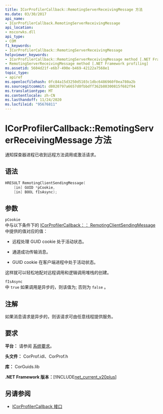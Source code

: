 ```yaml
---
title: ICorProfilerCallback::RemotingServerReceivingMessage 方法
ms.date: 03/30/2017
api_name:
- ICorProfilerCallback.RemotingServerReceivingMessage
api_location:
- mscorwks.dll
api_type:
- COM
f1_keywords:
- ICorProfilerCallback::RemotingServerReceivingMessage
helpviewer_keywords:
- ICorProfilerCallback::RemotingServerReceivingMessage method [.NET Framework profiling]
- RemotingServerReceivingMessage method [.NET Framework profiling]
ms.assetid: 5604d21f-e6b7-490e-b469-42122a7568e1
topic_type:
- apiref
ms.openlocfilehash: 0fc84a15d3250d5103c1dbc6486960f0ea780a2b
ms.sourcegitcommit: d8020797a6657d0fbbdff362b80300815f682f94
ms.translationtype: MT
ms.contentlocale: zh-CN
ms.lasthandoff: 11/24/2020
ms.locfileid: "95676811"
---
```

# <a name="icorprofilercallbackremotingserverreceivingmessage-method"></a>ICorProfilerCallback::RemotingServerReceivingMessage 方法

通知探查器进程已收到远程方法调用或激活请求。  
  
## <a name="syntax"></a>语法  
  
```cpp  
HRESULT RemotingClientSendingMessage(  
    [in] GUID *pCookie,  
    [in] BOOL fIsAsync);  
```  
  
## <a name="parameters"></a>参数  

 `pCookie`  
 中与以下条件下的 [ICorProfilerCallback：： RemotingClientSendingMessage](icorprofilercallback-remotingclientsendingmessage-method.md) 中提供的值对应的值：  
  
- 远程处理 GUID cookie 处于活动状态。  
  
- 通道成功传输消息。  
  
- GUID cookie 在客户端进程中处于活动状态。  
  
 这样就可以轻松地配对远程调用和逻辑调用堆栈的创建。  
  
 `fIsAsync`  
 中 `true` 如果调用是异步的，则该值为; 否则为 `false` 。  
  
## <a name="remarks"></a>注解  

 如果消息请求是异步的，则该请求可由任意线程提供服务。  
  
## <a name="requirements"></a>要求  

 **平台：** 请参阅 [系统要求](../../get-started/system-requirements.md)。  
  
 **头文件：** CorProf.idl、CorProf.h  
  
 **库：** CorGuids.lib  
  
 **.NET Framework 版本：**[!INCLUDE[net_current_v20plus](../../../../includes/net-current-v20plus-md.md)]  
  
## <a name="see-also"></a>另请参阅

- [ICorProfilerCallback 接口](icorprofilercallback-interface.md)
